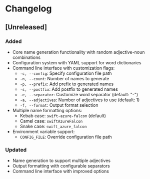 # Changelog

## [Unreleased]

### Added

- Core name generation functionality with random adjective-noun combinations
- Configuration system with YAML support for word dictionaries
- Command line interface with customization flags:
  - `-c, --config`: Specify configuration file path
  - `-n, --count`: Number of names to generate
  - `-p, --prefix`: Add prefix to generated names
  - `-s, --postfix`: Add postfix to generated names
  - `-e, --separator`: Customize word separator (default: "-")
  - `-a, --adjectives`: Number of adjectives to use (default: 1)
  - `-f, --format`: Output format selection
- Multiple name formatting options:
  - Kebab case: `swift-azure-falcon` (default)
  - Camel case: `swiftAzureFalcon`
  - Snake case: `swift_azure_falcon`
- Environment variable support:
  - `CONFIG_FILE`: Override configuration file path

### Updated

- Name generation to support multiple adjectives
- Output formatting with configurable separators
- Command line interface with improved options
